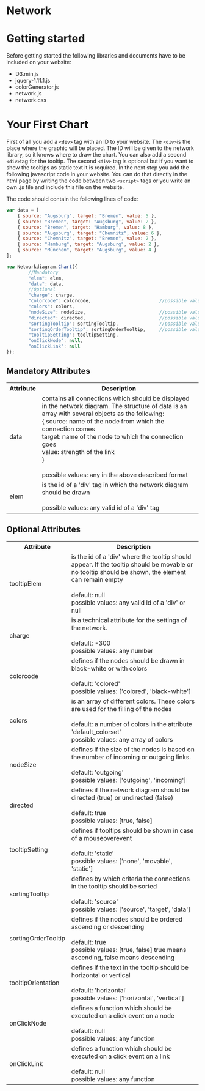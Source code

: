Network
=======
# Getting started
Before getting started the following libraries and documents have to be included on your website:
* D3.min.js
* jquery-1.11.1.js
* colorGenerator.js
* network.js
* network.css

# Your First Chart
First of all you add a `<div>` tag with an ID to your website. The `<div>`is the place where the graphic will be placed. The ID will be given to the network library, so it knows where to draw the chart.
You can also add a second `<div>`tag for the tooltip. The second `<div>` tag is optional but if you want to show the tooltips as static text it is required.
In the next step you add the following javascript code in your website. You can do that directly in the html page by writing the code between two `<script>` tags  or you write an own .js file 
and include this file on the website.

The code should contain the following lines of code:

```javascript
var data = [
    { source: "Augsburg", target: "Bremen", value: 5 },
    { source: "Bremen", target: "Augsburg", value: 2 },
    { source: "Bremen", target: "Hamburg", value: 8 },
    { source: "Augsburg", target: "Chemnitz", value: 6 },
    { source: "Chemnitz", target: "Bremen", value: 2 },
    { source: "Hamburg", target: "Augsburg", value: 2 },
    { source: "München", target: "Augsburg", value: 4 }
];

new Networkdiagram.Chart({
        //Mandatory
        "elem": elem,
        "data": data,
        //Optional
        "charge": charge,
        "colorcode": colorcode,                         //possible values: ['colored', 'black-white']
        "colors": colors,
        "nodeSize": nodeSize,                           //possible values: ['outgoing', 'incoming']
        "directed": directed,                           //possible values: [true, false] true means directed, false means undirected
        "sortingTooltip": sortingTooltip,               //possible values: [label, color, outgoingTotal, incominTotal, total, numberOfLinks]
        "sortingOrderTooltip": sortingOrderTooltip,     //possible values: [true, false] true means ascending, false means descending
        "tooltipSetting": tooltipSetting,
        "onClickNode": null,
        "onClickLink": null
});
```

## Mandatory Attributes
<table>
    <tr>
        <th>Attribute</th>
        <th>Description</th>
    </tr>
    <tr>
        <td>data</td>
        <td>contains all connections which should be displayed in the network diagram. The structure of data is an array with several objects as the following:
            <br />{   source:   name of the node from which the connection comes
            <br />target:   name of the node to which the connection goes
            <br />value:    strength of the link
            <br />}
            <br /><br />possible values: any in the above described format
        </td>
    </tr>
    <tr>
        <td>elem</td>
        <td>is the id of a 'div' tag in which the network diagram should be drawn
            <br /><br />possible values: any valid id of a 'div' tag
        </td>
    </tr>
</table>

## Optional Attributes
<table>
    <tr>
        <th>Attribute</th>
        <th>Description</th>
    </tr>
    <tr>
		<td>tooltipElem</td>
		<td>is the id of a 'div' where the tooltip should appear. If the tooltip should be movable or no tooltip should be shown, the element can remain empty
			<br /><br />default: null
			<br />possible values: any valid id of a 'div' or null
		</td>
	</tr>
	<tr>
		<td>charge</td>
		<td>is a technical attribute for the settings of the network.
			<br /><br />default: -300
			<br />possible values: any number
		</td>
	</tr>
	<tr>
		<td>colorcode</td>
		<td>defines if the nodes should be drawn in black-white or with colors
			<br /><br />default: 'colored'
			<br />possible values: ['colored', 'black-white']
		</td>
	</tr>
	<tr>
		<td>colors</td>
		<td>is an array of different colors. These colors are used for the filling of the nodes
			<br /><br />default: a number of colors in the attribute 'default_colorset'
			<br />possible values: any array of colors
		</td>
	</tr>
	<tr>
		<td>nodeSize</td>
		<td>defines if the size of the nodes is based on the number of incoming or outgoing links.
			<br /><br />default: 'outgoing'
			<br />possible values: ['outgoing', 'incoming']
		</td>
	</tr>
	<tr>
	<td>directed</td>
		<td>defines if the network diagram should be directed (true) or undirected (false)
			<br /><br />default: true
			<br />possible values: [true, false]
		</td>
	</tr>
	<tr>
		<td>tooltipSetting</td>
		<td>defines if tooltips should be shown in case of a mouseoverevent
			<br /><br />default: 'static'
			<br />possible values: ['none', 'movable', 'static']
		</td>
	</tr>
	<tr>
		<td>sortingTooltip</td>
		<td>defines by which criteria the connections in the tooltip should be sorted
			<br /><br />default: 'source'
			<br />possible values: ['source', 'target', 'data']
		</td>
	</tr>
	<tr>
		<td>sortingOrderTooltip</td>
		<td>defines if the nodes should be ordered ascending or descending
			<br /><br />default: true
			<br />possible values: [true, false] true means ascending, false means descending
		</td>
	</tr>
	<tr>
		<td>tooltipOrientation</td>
		<td>defines if the text in the tooltip should be horizontal or vertical
			<br /><br />default: 'horizontal'
			<br />possible values: ['horizontal', 'vertical']
		</td>
	</tr>
	<tr>
		<td>onClickNode</td>
		<td>defines a function which should be executed on a click event on a node
			<br /><br />default: null
			<br />possible values: any function
		</td>
	</tr>
	<tr>
		<td>onClickLink</td>
		<td>defines a function which should be executed on a click event on a link
			<br /><br />default: null
			<br />possible values: any function
		</td>
	</tr>
</table>
